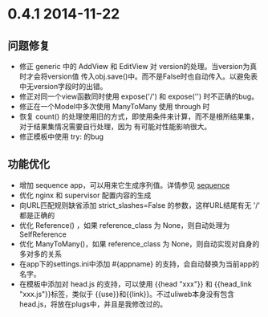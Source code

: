 # 0.4.1 2014-11-22

## 问题修复

* 修正 generic 中的 AddView 和 EditView 对 version的处理。当version为真时才会将version值
  传入obj.save()中。而不是False时也自动传入。以避免表中无version字段时的出错。
* 修正对同一个view函数同时使用 expose('/') 和 expose('') 时不正确的bug。
* 修正在一个Model中多次使用 ManyToMany 使用 through 时
* 恢复 count() 的处理使用旧的方式，即使用条件来计算，而不是根所结果集，对于结果集情况需要自行处理，因为
  有可能对性能影响很大。
* 修正模板中使用 try: 的bug

## 功能优化

* 增加 sequence app，可以用来它生成序列值。详情参见 [sequence](app/sequence.html)
* 优化 nginx 和 supervisor 配置内容的生成
* 向URL匹配规则缺省添加 strict_slashes=False 的参数，这样URL结尾有无 '/' 都是正确的
* 优化 Reference() ，如果 reference_class 为 None，则自动处理为 SelfReference
* 优化 ManyToMany()，如果 reference_class 为 None，则自动实现对自身的多对多的关系
* 在app下的settings.ini中添加 #{appname} 的支持，会自动替换为当前app的名字。
* 在模板中添加对 head.js 的支持，可以使用 {{head "xxx"}} 和 {{head_link "xxx.js"}}标签，类似于
  {{use}}和{{link}}。不过uliweb本身没有包含 head.js，将放在plugs中，并且是我修改过的。

